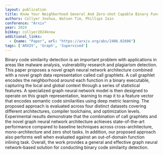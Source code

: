 ```yaml
---
layout: publication
title: Know Your Neighborhood General And Zero-shot Capable Binary Function Search Powered By Call Graphlets
authors: Collyer Joshua, Watson Tim, Phillips Iain
conference: "Arxiv"
year: 2024
bibkey: collyer2024know
additional_links:
  - {name: "Paper", url: "https://arxiv.org/abs/2406.02606"}
tags: ['ARXIV', 'Graph', 'Supervised']
---
```

<p>Binary code similarity detection is an important problem with
applications in areas like malware analysis, vulnerability research and
plagiarism detection. This paper proposes a novel graph neural network
architecture combined with a novel graph data representation called call
graphlets. A call graphlet encodes the neighborhood around each function
in a binary executable, capturing the local and global context through a
series of statistical features. A specialized graph neural network model
is then designed to operate on this graph representation, learning to
map it to a feature vector that encodes semantic code similarities using
deep metric learning. The proposed approach is evaluated across four
distinct datasets covering different architectures, compiler toolchains,
and optimization levels. Experimental results demonstrate that the
combination of call graphlets and the novel graph neural network
architecture achieves state-of-the-art performance compared to baseline
techniques across cross-architecture, mono-architecture and zero shot
tasks. In addition, our proposed approach also performs well when
evaluated against an out-of-domain function inlining task. Overall, the
work provides a general and effective graph neural network-based
solution for conducting binary code similarity detection.</p>
